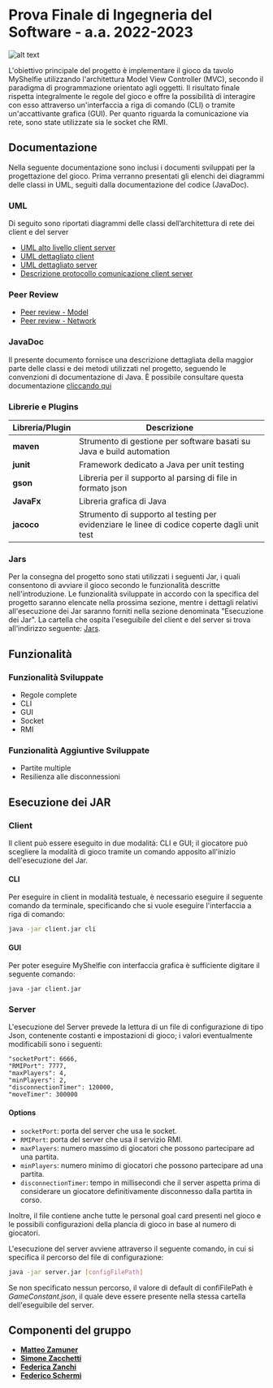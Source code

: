 # Prova Finale di Ingegneria del Software - a.a. 2022-2023

![alt text](https://www.craniocreations.it/storage/media/products/54/112/My_Shelfie_box_ITA-ENG.png)

L'obiettivo principale del progetto è implementare il gioco da tavolo MyShelfie utilizzando l'architettura Model View
Controller (MVC), secondo il paradigma di programmazione orientato agli oggetti. Il risultato finale rispetta
integralmente le regole del gioco e offre la possibilità di interagire con esso attraverso un'interfaccia a riga di
comando (CLI) o tramite un'accattivante grafica (GUI). Per quanto riguarda la comunicazione via rete, sono state
utilizzate sia le socket che RMI.

## Documentazione

Nella seguente documentazione sono inclusi i documenti sviluppati per la progettazione del gioco. Prima verranno
presentati gli elenchi dei diagrammi delle classi in UML, seguiti dalla documentazione del codice (JavaDoc).

### UML

Di seguito sono riportati diagrammi delle classi dell’architettura di rete dei client e del server

- [UML alto livello client server](https://github.com/matteozamu/ing-sw-2023-zamuner-zacchetti-zanchi-schermi/blob/main/deliverables/uml/client%20server%20alto%20livello.png)
- [UML dettagliato client](https://github.com/matteozamu/ing-sw-2023-zamuner-zacchetti-zanchi-schermi/blob/main/deliverables/uml/client.png)
- [UML dettagliato server](https://github.com/matteozamu/ing-sw-2023-zamuner-zacchetti-zanchi-schermi/blob/main/deliverables/uml/server.png)
- [Descrizione protocollo comunicazione client server](https://github.com/matteozamu/ing-sw-2023-zamuner-zacchetti-zanchi-schermi/blob/main/deliverables/Network%20documentation.md)

### Peer Review

- [Peer review - Model](https://github.com/matteozamu/ing-sw-2023-zamuner-zacchetti-zanchi-schermi/blob/main/deliverables/peer%20review/Peer%20review%20GC15%20-%20Model.md)
- [Peer review - Network ](https://github.com/matteozamu/ing-sw-2023-zamuner-zacchetti-zanchi-schermi/blob/main/deliverables/peer%20review/Peer%20Review%20GC15%20-%20Network.md)

### JavaDoc

Il presente documento fornisce una descrizione dettagliata della maggior parte delle classi e dei metodi utilizzati nel
progetto, seguendo le convenzioni di documentazione di Java. È possibile consultare questa
documentazione [cliccando qui](https://github.com/matteozamu/ing-sw-2023-zamuner-zacchetti-zanchi-schermi/tree/main/deliverables/Javadoc)

### Librerie e Plugins

| Libreria/Plugin | Descrizione                                                                                 |
|-----------------|---------------------------------------------------------------------------------------------|
| __maven__       | Strumento di gestione per software basati su Java e build automation                        |
| __junit__       | Framework dedicato a Java per unit testing                                                  |
| __gson__        | Libreria per il supporto al parsing di file in formato json                                 |
| __JavaFx__      | Libreria grafica di Java                                                                    |
| __jacoco__      | Strumento di supporto al testing per evidenziare le linee di codice coperte dagli unit test |

### Jars

Per la consegna del progetto sono stati utilizzati i seguenti Jar, i quali consentono di avviare il gioco secondo le
funzionalità descritte nell'introduzione. Le funzionalità sviluppate in accordo con la specifica del progetto saranno
elencate nella prossima sezione, mentre i dettagli relativi all'esecuzione dei Jar saranno forniti nella sezione
denominata "Esecuzione dei Jar". La cartella che ospita l'eseguibile del client e del server si trova all'indirizzo
seguente: [Jars](https://github.com/matteozamu/ing-sw-2023-zamuner-zacchetti-zanchi-schermi/tree/main/deliverables/jar).

## Funzionalità

### Funzionalità Sviluppate

- Regole complete
- CLI
- GUI
- Socket
- RMI

### Funzionalità Aggiuntive Sviluppate

- Partite multiple
- Resilienza alle disconnessioni

## Esecuzione dei JAR

### Client

Il client può essere eseguito in due modalità: CLI e GUI; il giocatore può scegliere la modalità di gioco tramite un
comando apposito all'inizio dell'esecuzione del Jar.

#### CLI

Per eseguire in client in modalità testuale, è necessario eseguire il seguente comando da terminale, specificando che si
vuole eseguire l'interfaccia a riga di comando:

```bash
java -jar client.jar cli
```

#### GUI

Per poter eseguire MyShelfie con interfaccia grafica è sufficiente digitare il seguente comando:

```
java -jar client.jar
```

### Server

L'esecuzione del Server prevede la lettura di un file di configurazione di tipo Json, contenente costanti e impostazioni
di gioco; i valori eventualmente modificabili sono i seguenti:

```
"socketPort": 6666,
"RMIPort": 7777,
"maxPlayers": 4,
"minPlayers": 2,
"disconnectionTimer": 120000,
"moveTimer": 300000
```

#### Options

- `socketPort`: porta del server che usa le socket.
- `RMIPort`: porta del server che usa il servizio RMI.
- `maxPlayers`: numero massimo di giocatori che possono partecipare ad una partita.
- `minPlayers`: numero minimo di giocatori che possono partecipare ad una partita.
- `disconnectionTimer`: tempo in millisecondi che il server aspetta prima di considerare un giocatore definitivamente
  disconnesso dalla partita in corso.

Inoltre, il file contiene anche tutte le personal goal card presenti nel gioco e le possibili configurazioni della plancia di gioco in base al numero di giocatori.

L'esecuzione del server avviene attraverso il seguente comando, in cui si specifica il percorso del file di
configurazione:

```bash
java -jar server.jar [configFilePath] 
```

Se non specificato nessun percorso, il valore di default di confiFilePath è _GameConstant.json_, il quale deve essere presente nella stessa cartella dell'eseguibile del server.

## Componenti del gruppo

- [__Matteo Zamuner__](https://github.com/matteozamu)
- [__Simone Zacchetti__](https://github.com/SimoneZacchetti)
- [__Federica Zanchi__](https://github.com/federicazanchi)
- [__Federico Schermi__](https://github.com/federicoschermi)